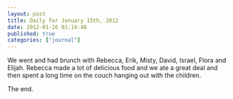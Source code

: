 ```yaml
---
layout: post
title: Daily for January 15th, 2012
date: 2012-01-16 01:14:48
published: true
categories: ["journal"]
---
```

 
We went and had brunch with Rebecca, Erik, Misty, David, Israel, Flora and Elijah. Rebecca made a lot of delicious food and we ate a great deal and then spent a long time on the couch hanging out with the children.

The end.